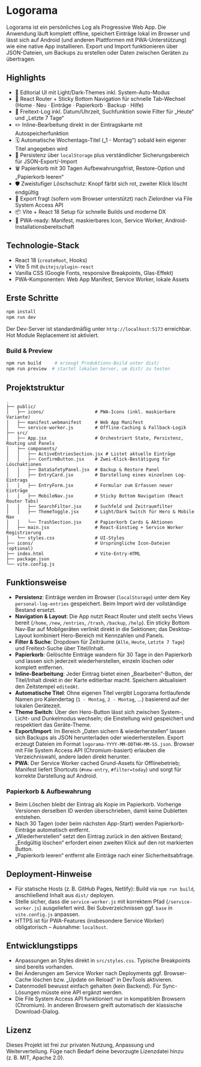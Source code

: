 # Logorama

Logorama ist ein persönliches Log als Progressive Web App. Die Anwendung läuft komplett offline, speichert Einträge lokal im Browser und lässt sich auf Android (und anderen Plattformen mit PWA-Unterstützung) wie eine native App installieren. Export und Import funktionieren über JSON-Dateien, um Backups zu erstellen oder Daten zwischen Geräten zu übertragen.

## Highlights

- 🌟 Editorial UI mit Light/Dark-Themes inkl. System-Auto-Modus
- 🧭 React Router + Sticky Bottom Navigation für schnelle Tab-Wechsel (Home · Neu · Einträge · Papierkorb · Backup · Hilfe)
- 📝 Freitext-Log inkl. Datum/Uhrzeit, Suchfunktion sowie Filter für „Heute“ und „Letzte 7 Tage“
- ✏️ Inline-Bearbeitung direkt in der Eintragskarte mit Autospeicherfunktion
- 🗓️ Automatische Wochentags-Titel („1 - Montag“) sobald kein eigener Titel angegeben wird
- 💾 Persistenz über `localStorage` plus verständlicher Sicherungsbereich für JSON-Export/-Import
- 🗑️ Papierkorb mit 30 Tagen Aufbewahrungsfrist, Restore-Option und „Papierkorb leeren“
- 🛡️ Zweistufiger Löschschutz: Knopf färbt sich rot, zweiter Klick löscht endgültig
- 📂 Export fragt (sofern vom Browser unterstützt) nach Zielordner via File System Access API
- 📦 Vite + React 18 Setup für schnelle Builds und moderne DX
- 📱 PWA-ready: Manifest, maskierbares Icon, Service Worker, Android-Installationsbereitschaft

## Technologie-Stack

- React 18 (`createRoot`, Hooks)
- Vite 5 mit `@vitejs/plugin-react`
- Vanilla CSS (Google Fonts, responsive Breakpoints, Glas-Effekt)
- PWA-Komponenten: Web App Manifest, Service Worker, lokale Assets

## Erste Schritte

```bash
npm install
npm run dev
```

Der Dev-Server ist standardmäßig unter `http://localhost:5173` erreichbar. Hot Module Replacement ist aktiviert.

### Build & Preview

```bash
npm run build     # erzeugt Produktions-Build unter dist/
npm run preview  # startet lokalen Server, um dist/ zu testen
```

## Projektstruktur

```
.
├── public/
│   ├── icons/                   # PWA-Icons (inkl. maskierbare Variante)
│   ├── manifest.webmanifest     # Web App Manifest
│   └── service-worker.js        # Offline-Caching & Fallback-Logik
├── src/
│   ├── App.jsx                  # Orchestriert State, Persistenz, Routing und Panels
│   ├── components/
│   │   ├── ActiveEntriesSection.jsx # Listet aktuelle Einträge
│   │   ├── ConfirmButton.jsx    # Zwei-Klick-Bestätigung für Löschaktionen
│   │   ├── DataSafetyPanel.jsx  # Backup & Restore Panel
│   │   ├── EntryCard.jsx        # Darstellung eines einzelnen Log-Eintrags
│   │   ├── EntryForm.jsx        # Formular zum Erfassen neuer Einträge
│   │   ├── MobileNav.jsx        # Sticky Bottom Navigation (React Router Tabs)
│   │   ├── SearchFilter.jsx     # Suchfeld und Zeitraumfilter
│   │   ├── ThemeToggle.jsx      # Light/Dark Switch für Hero & Mobile Nav
│   │   └── TrashSection.jsx     # Papierkorb Cards & Aktionen
│   ├── main.jsx                 # React-Einstieg + Service Worker Registrierung
│   └── styles.css               # UI-Styles
├── icons/                       # Ursprüngliche Icon-Dateien (optional)
├── index.html                   # Vite-Entry-HTML
├── package.json
└── vite.config.js
```

## Funktionsweise

- **Persistenz**: Einträge werden im Browser (`localStorage`) unter dem Key `personal-log-entries` gespeichert. Beim Import wird der vollständige Bestand ersetzt.
- **Navigation & Layout**: Die App nutzt React Router und stellt sechs Views bereit (`/home`, `/new`, `/entries`, `/trash`, `/backup`, `/help`). Ein sticky Bottom Nav-Bar auf Mobilgeräten verlinkt direkt in die Sektionen; das Desktop-Layout kombiniert Hero-Bereich mit Kennzahlen und Panels.
- **Filter & Suche**: Dropdown für Zeiträume (`Alle`, `Heute`, `Letzte 7 Tage`) und Freitext-Suche über Titel/Inhalt.
- **Papierkorb**: Gelöschte Einträge wandern für 30 Tage in den Papierkorb und lassen sich jederzeit wiederherstellen, einzeln löschen oder komplett entfernen.
- **Inline-Bearbeitung**: Jeder Eintrag bietet einen „Bearbeiten“-Button, der Titel/Inhalt direkt in der Karte editierbar macht. Speichern aktualisiert den Zeitstempel `editedAt`.
- **Automatische Titel**: Ohne eigenen Titel vergibt Logorama fortlaufende Namen pro Kalendertag (`1 - Montag`, `2 - Montag`, …) basierend auf der lokalen Gerätezeit.
- **Theme Switch**: Über den Hero-Button lässt sich zwischen System-, Licht- und Dunkelmodus wechseln; die Einstellung wird gespeichert und respektiert das Geräte-Theme.
- **Export/Import**: Im Bereich „Daten sichern & wiederherstellen“ lassen sich Backups als JSON herunterladen oder wiederherstellen. Export erzeugt Dateien im Format `logorama-YYYY-MM-DDTHH-MM-SS.json`. Browser mit File System Access API (Chromium-basiert) erlauben die Verzeichniswahl, andere laden direkt herunter.
- **PWA**: Der Service Worker cached Grund-Assets für Offlinebetrieb; Manifest liefert Shortcuts (`#new-entry`, `#filter=today`) und sorgt für korrekte Darstellung auf Android.

### Papierkorb & Aufbewahrung

- Beim Löschen bleibt der Eintrag als Kopie im Papierkorb. Vorherige Versionen derselben ID werden überschrieben, damit keine Dubletten entstehen.
- Nach 30 Tagen (oder beim nächsten App-Start) werden Papierkorb-Einträge automatisch entfernt.
- „Wiederherstellen“ setzt den Eintrag zurück in den aktiven Bestand; „Endgültig löschen“ erfordert einen zweiten Klick auf den rot markierten Button.
- „Papierkorb leeren“ entfernt alle Einträge nach einer Sicherheitsabfrage.

## Deployment-Hinweise

- Für statische Hosts (z. B. GitHub Pages, Netlify): Build via `npm run build`, anschließend Inhalt aus `dist/` deployen.
- Stelle sicher, dass die `service-worker.js` mit korrektem Pfad (`/service-worker.js`) ausgeliefert wird. Bei Subverzeichnissen ggf. `base` in `vite.config.js` anpassen.
- HTTPS ist für PWA-Features (insbesondere Service Worker) obligatorisch – Ausnahme: `localhost`.

## Entwicklungstipps

- Anpassungen an Styles direkt in `src/styles.css`. Typische Breakpoints sind bereits vorhanden.
- Bei Änderungen am Service Worker nach Deployments ggf. Browser-Cache löschen bzw. „Update on Reload“ in DevTools aktivieren.
- Datenmodell bewusst einfach gehalten (kein Backend). Für Sync-Lösungen müsste eine API ergänzt werden.
- Die File System Access API funktioniert nur in kompatiblen Browsern (Chromium). In anderen Browsern greift automatisch der klassische Download-Dialog.

## Lizenz

Dieses Projekt ist frei zur privaten Nutzung, Anpassung und Weiterverteilung. Füge nach Bedarf deine bevorzugte Lizenzdatei hinzu (z. B. MIT, Apache 2.0).
